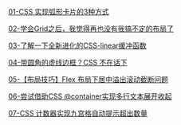 
[01-CSS 实现弧形卡片的3种方式](https://sourl.co/ZYb3mK) <br />

[02-学会Grid之后，我觉得再也没有我搞不定的布局了](https://sourl.co/KjSRsK)<br />

[03-了解一下全新进化的CSS-linear缓冲函数](https://sourl.co/Y5QesG)<br />

[04-带圆角的虚线边框？CSS 不在话下](https://sourl.co/DAQuhz)<br />

[05-【布局技巧】Flex 布局下居中溢出滚动截断问题](https://sourl.co/9n9xL2) <br />

[06-尝试借助CSS @container实现多行文本展开收起](https://sourl.co/xxdL38) <br />

[07-CSS 计数器实现九宫格自动提示超出数量](https://juejin.cn/post/6983939983720022053) <br />